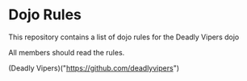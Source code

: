 Dojo Rules
==========

This repository contains a list of dojo rules for the Deadly Vipers dojo

All members should read the rules.

(Deadly Vipers)("https://github.com/deadlyvipers")
